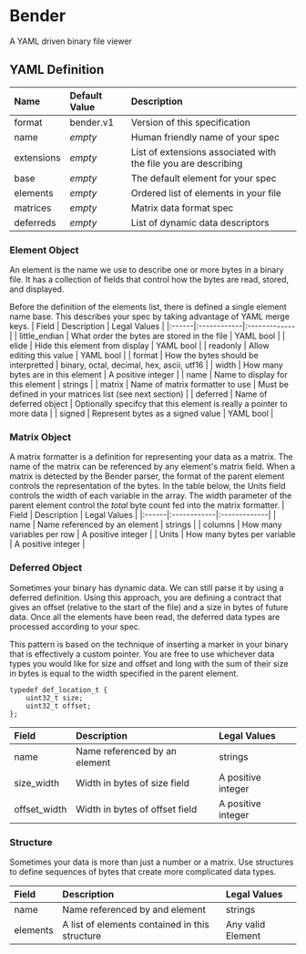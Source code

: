 # Bender
A YAML driven binary file viewer

## YAML Definition
| Name | Default Value | Description |
|:-----|:--------------|:------------|
| format | bender.v1 | Version of this specification |
| name | _empty_ | Human friendly name of your spec |
| extensions | _empty_ | List of extensions associated with the file you are describing |
| base | _empty_ | The default element for your spec |
| elements | _empty_ | Ordered list of elements in your file |
| matrices | _empty_ | Matrix data format spec |
| deferreds | _empty_ | List of dynamic data descriptors |

### Element Object
An element is the name we use to describe one or more bytes in a binary file. It has a collection of fields that control how the bytes are read, stored, and displayed.

Before the definition of the elements list, there is defined a single element name base. This describes your spec by taking advantage of YAML merge keys.
| Field | Description | Legal Values |
|:------|:------------|:-------------|
| little_endian | What order the bytes are stored in the file | YAML bool |
| elide | Hide this element from display | YAML bool |
| readonly | Allow editing this value | YAML bool |
| format | How the bytes should be interpretted | binary, octal, decimal, hex, ascii, utf16 |
| width | How many bytes are in this element | A positive integer |
| name | Name to display for this element | strings |
| matrix | Name of matrix formatter to use | Must be defined in your matrices list (see next section) |
| deferred | Name of deferred object | Optionally specifcy that this element is really a pointer to more data |
| signed | Represent bytes as a signed value | YAML bool |

### Matrix Object
A matrix formatter is a definition for representing your data as a matrix. The name of the matrix can be referenced
by any element's matrix field. When a matrix is detected by the Bender parser, the format of the parent element controls the representation of the bytes. In the table below, the Units field controls the width of each variable in the array. The width parameter of the parent element control the *total* byte count fed into the matrix formatter.
| Field | Description | Legal Values |
|:------|:------------|:-------------|
| name | Name referenced by an element | strings |
| columns | How many variables per row | A positive integer |
| Units | How many bytes per variable | A positive integer |

### Deferred Object
Sometimes your binary has dynamic data. We can still parse it by using a deferred definition. Using this approach, you are defining a contract that gives an offset (relative to the start of the file) and a size in bytes of future data. Once all the elements have been read, the deferred data types are processed according to your spec.

This pattern is based on the technique of inserting a marker in your binary that is effectively a custom pointer. You are free to use whichever data types
you would like for size and offset and long with the sum of their size in bytes is equal to the width specified in the parent element.
```
typedef def_location_t {
	uint32_t size;
	uint32_t offset;
};
```

| Field | Description | Legal Values |
|:------|:------------|:-------------|
| name | Name referenced by an element | strings |
| size_width | Width in bytes of size field | A positive integer |
| offset_width | Width in bytes of offset field | A positive integer |


### Structure
Sometimes your data is more than just a number or a matrix. Use structures to define sequences of bytes that create more complicated data types.

| Field | Description | Legal Values |
|:------|:------------|:-------------|
| name  | Name referenced by and element | strings |
| elements | A list of elements contained in this structure | Any valid Element |